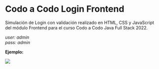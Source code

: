 # Codo a Codo Login Frontend
Simulación de Login con validación realizado en HTML, CSS y JavaScript del módulo Frontend para el curso Codo a Codo Java Full Stack 2022.

*user: admin<br>
pass: admin*

**Ejemplo:**

<img src="https://github.com/jc-projects/JS_Login_v1/blob/main/img/Ejemplo.png">
